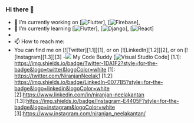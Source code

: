 ### Hi there 👋

<!--
**itsniranjan/itsniranjan** is a ✨ _special_ ✨ repository because its `README.md` (this file) appears on your GitHub profile.

Here are some ideas to get you started:

- 🔭 I’m currently working on  [![Flutter][2.1]],  [![Firebase][2.4]],  [![Flutter][2.1]],  [![Flutter][2.1]]
- 🌱 I’m currently learning [![Flutter][2.1]], [![Django][2.2]],  [![React][2.3]]
- 💬 Ask me about ...
- 📫 How to reach me: 
- You can find me on [![Twitter][1.1]][1], or on [![LinkedIn][1.2]][2], or on [![Instagram][1.3]][3]

- ⚡ Fun fact: 
-->
- 🔭 I’m currently working on  [![Flutter][2.1]],  [![Firebase][2.4]],  
- 🌱 I’m currently learning [![Flutter][2.1]], [![Django][2.2]],  [![React][2.3]] 
-
- 📫 How to reach me: 
- You can find me on [![Twitter][1.1]][1], or on [![LinkedIn][1.2]][2], or on [![Instagram][1.3]][3]
-<img src="{![image](https://user-images.githubusercontent.com/65534301/118422744-6c8cdd80-b6e1-11eb-83c2-1aba9abe7bfb.png) }" /> My Code Buddy [![Visual Studio Code][3.1]]
[1.1]: https://img.shields.io/badge/Twitter-1DA1F2?style=for-the-badge&logo=twitter&logoColor=white
[1]: https://twitter.com/NiranjanNeelak1
[1.2]: 	https://img.shields.io/badge/LinkedIn-0077B5?style=for-the-badge&logo=linkedin&logoColor=white
[2]:https://www.linkedin.com/in/niranjan-neelakantan
[1.3]:https://img.shields.io/badge/Instagram-E4405F?style=for-the-badge&logo=instagram&logoColor=white
[3]:https://www.instagram.com/niranjan_neelakantan/

[2.1]: https://img.shields.io/badge/Flutter-02569B?style=for-the-badge&logo=flutter&logoColor=white
[2.2]: https://img.shields.io/badge/Django-092E20?style=for-the-badge&logo=django&logoColor=white
[2.3]: https://img.shields.io/badge/React-20232A?style=for-the-badge&logo=react&logoColor=61DAFB
[2.4]: https://img.shields.io/badge/firebase-ffca28?style=for-the-badge&logo=firebase&logoColor=black

[3.1]: https://img.shields.io/badge/Visual_Studio_Code-0078D4?style=for-the-badge&logo=visual%20studio%20code&logoColor=white
